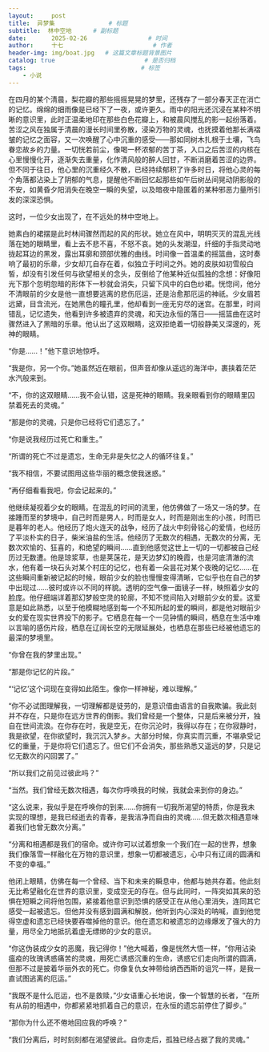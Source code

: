 ```yaml
---
layout:     post                       
title:  异梦集               # 标题
subtitle:  林中空地      # 副标题
date:       2025-02-26                 # 时间
author:     十七                         # 作者
header-img: img/boat.jpg   # 这篇文章标题背景图片
catalog: true                         # 是否归档
tags:                                # 标签
    - 小说
---
```

在四月的某个清晨，梨花瓣的那些摇摇晃晃的梦里，还残存了一部分春天正在消亡的记忆。绵绵的细雨像是已经下了一夜，或许更久。雨中的阳光还沉浸在某种不明晰的意识里，此时正温柔地印在那些白色花瓣上，和被晨风搅乱的影一起纷落着。苦涩之风在独属于清晨的漫长时间里弥散，浸染万物的灵魂，也抚摸着他那长满褶皱的记忆之面容，又一次唤醒了心中沉重的感受——那如同树木扎根于土壤，飞鸟眷恋故乡的力量。一切恍若前尘，像喝一杯浓郁的苦丁茶，入口之后苦涩的内核在心里慢慢化开，逐渐失去重量，化作清风般的醉人回甘，不断消磨着苦涩的边界。但不同于往日，他心里的沉重经久不散，已经持续郁积了许多时日，将他心灵的每个角落都沾染上了阴郁的气息，提醒他不断回忆起那些如午后树丛间晃动阴影般的不安，如黄昏夕阳消失在晚空一瞬的失望，以及暗夜中隐匿着的某种邪恶力量所引发的深深恐惧。

这时，一位少女出现了，在不远处的林中空地上。

她素白的裙摆是此时林间骤然而起的风的形状。她立在风中，明明灭灭的混乱光线落在她的眼睛里，看上去不悲不喜，不怒不哀。她的头发潮湿，纤细的手指灵动地拢起耳边的黑发，露出耳廓和颈部优雅的曲线。时间像一首温柔的摇篮曲，这时奏响了最初的乐章，少女却兀自存在着，似独立于时间之外。她的皮肤如初雪般白皙，却没有引发任何与欲望相关的念头，反倒给了他某种近似孤独的念想：好像阳光下那个忽明忽暗的形体下一秒就会消失，只留下风中的白色纱裙。恍惚间，他分不清眼前的少女是他一直想要逃离的悲伤厄运，还是治愈那厄运的神祇。少女眉若远黛，目含流光，在她黑色的瞳孔里，他却看到一座无穷尽的迷宫。在那里，时间错乱，记忆遗失，他看到许多被遗弃的灵魂，和天边永恒的落日——摇篮曲在这时骤然进入了黑暗的乐章。他认出了这双眼睛，这双拒绝着一切般静美又深邃的，死神的眼睛。

“你是……！”他下意识地惊呼。

“我是你，另一个你。”她虽然近在眼前，但声音却像从遥远的海洋中，裹挟着茫茫水汽般来到。

“不，你的这双眼睛……我不会认错，这是死神的眼睛。我亲眼看到你的眼睛里囚禁着死去的灵魂。”

“那是你的灵魂，只是你已经将它们遗忘了。”

“你是说我经历过死亡和重生。”

“所谓的死亡不过是遗忘，生命无非是失忆之人的循环往复。”

“我不相信，不要试图用这些华丽的概念使我迷惑。”

“再仔细看看我吧，你会记起来的。”

他继续凝视着少女的眼睛。在混乱的时间的流里，他仿佛做了一场又一场的梦。在接踵而至的梦境中，自己时而是男人，时而是女人，时而是刚出生的小孩，时而已是暮年的老人。他经历了炮火连天的战争，经历了战火中刻骨铭心的爱情，也经历了平淡朴实的日子，柴米油盐的生活。他经历了无数次的相遇，无数次的分离，无数次欢愉的、狂喜的，和绝望的瞬间……直到他感觉这世上一切的一切都被自己经历过无数遭。他是琼浆草，也是荚蒾花，是天边梦幻的晚霞，也是河底清澈的流水，他有着一块石头对某个村庄的记忆，也有着一朵昙花对某个夜晚的记忆……在这些瞬间重新被记起的时候，眼前少女的脸也慢慢变得清晰，它似乎也在自己的梦中出现过……彼时或许以不同的样貌。透明的空气像一面镜子一样，映照着少女的脸庞。他仔细端详着那幻梦般空灵的轮廓，不知不觉间陷入对眼前少女的爱。这爱意是如此熟悉，以至于他模糊地感到每一个不知所起的爱的瞬间，都是他对眼前少女的爱在现实世界投下的影子。它栖息在每一个一见钟情的瞬间，栖息在生活中难以言喻的感伤片段，栖息在辽阔长空的无限延展处，也栖息在那些已经被他遗忘的最深的梦境里。

“你曾在我的梦里出现。”

“那是你记忆的片段。”

“‘记忆’这个词现在变得如此陌生。像你一样神秘，难以理解。”

“你不必试图理解我，一切理解都是徒劳的，是意识借由语言的自我欺骗。我此刻并不存在，只是你在远方世界的倒影。我们曾经是一个整体，只是后来被分开，独自在世间流浪。在你存在时，我是空无，在你沉沦时，我得以存在；在你寂静时，我是欲望，在你欲望时，我沉沉入梦乡。大部分时候，你真实而沉重，不堪承受记忆的重量，于是你将它们遗忘了。但它们不会消失，那些熟悉又遥远的梦，只是记忆无数次的闪回罢了。”

“所以我们之前见过彼此吗？”

“当然。我们曾经无数次相遇，每次你呼唤我的时候，我就会来到你的身边。”

“这么说来，我似乎是在呼唤你的到来……你拥有一切我所渴望的特质，你是我未实现的理想，是我已经逝去的青春，是我洁净而自由的灵魂……但无数次相遇意味着我们也曾无数次分离。”

“分离和相遇都是我们的宿命。或许你可以试着想象一个我们在一起的世界，想象我们像落雪一样融化在万物的意识里，想象一切都被遗忘，心中只有辽阔的圆满和不变的幸福。”

他闭上眼睛，仿佛在每一个曾经、当下和未来的瞬息中，他都与她共存着。他此刻无比希望融化在世界的意识里，变成空无的存在。但与此同时，一阵突如其来的恐惧在短瞬之间将他包围，紧接着他意识到恐惧的感受正在从他心里消失，连同其它感受一起被遗忘。但他并没有感到圆满和解脱，他听到内心深处的呐喊，直到他觉得空虚和遗忘已经快要吞噬掉他的意识。他在遗忘和被遗忘的边缘爆发了强大的力量，用尽全力地抵抗着虚无缥缈的少女的意识。

“你这伪装成少女的恶魔，我记得你！”他大喊着，像是恍然大悟一样，“你用沾染瘟疫的玫瑰诱惑痛苦的灵魂，用死亡诱惑沉重的生命，诱惑它们走向所谓的圆满，但那不过是披着华丽外衣的死亡。你像复仇女神带给纳西西斯的诅咒一样，是我一直试图逃离的厄运。”

“我既不是什么厄运，也不是救赎，”少女语重心长地说，像一个智慧的长者，“在所有从前的相遇中，你都紧紧地抓着自己的意识，在永恒的遗忘前停住了脚步。”

“那你为什么还不倦地回应我的呼唤？”

“我们分离后，时时刻刻都在渴望彼此。自你走后，孤独已经占据了我的灵魂。”
